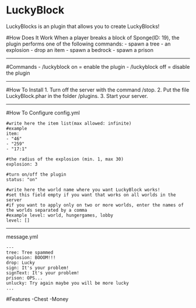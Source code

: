 # LuckyBlock
LuckyBlocks is an plugin that allows you to create LuckyBlocks!

#How Does It Work
    When a player breaks a block of Sponge(ID: 19), the plugin performs one of the following commands:
    - spawn a tree
    - an explosion
    - drop an item
    - spawn a bedrock
    - spawn a prison
<hr>
#Commands
    - /luckyblock on = enable the plugin
    - /luckyblock off = disable the plugin

<hr>
#How To Install
    1. Turn off the server with the command /stop. 
    2. Put the file LuckyBlock.phar in the folder /plugins. 
    3. Start your server.

<hr>

#How To Configure
config.yml

    #write here the item list(max allowed: infinite)
    #example
    item:
    - "46"
    - "259"
    - "17:1"
    
    #the radius of the explosion (min. 1, max 30)
    explosion: 3
    
    #turn on/off the plugin
    status: "on"
    
    #write here the world name where you want LuckyBlock works!
    #set this field empty if you want that works on all worlds in the server
    #if you want to apply only on two or more worlds, enter the names of the worlds separated by a comma
    #example level: world, hungergames, lobby
    level: []
<hr>

message.yml

    ---
    tree: Tree spammed
    explosion: BOOOM!!!
    drop: Lucky
    sign: It's your problem!
    signText: It's your problem!
    prison: OPS...
    unlucky: Try again maybe you will be more lucky
    ...

#Features
-Chest
-Money

